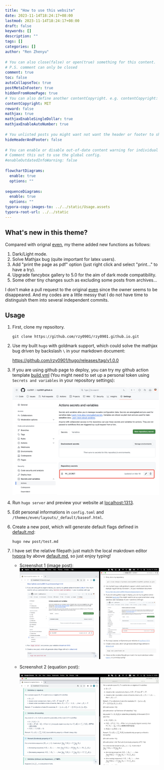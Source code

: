 ```yaml
---
title: "How to use this website"
date: 2023-11-14T18:24:17+08:00
lastmod: 2023-11-14T18:24:17+08:00
draft: false
keywords: []
description: ""
tags: []
categories: []
author: "Ren Zhenyu"

# You can also close(false) or open(true) something for this content.
# P.S. comment can only be closed
comment: true
toc: false
autoCollapseToc: true
postMetaInFooter: true
hiddenFromHomePage: true
# You can also define another contentCopyright. e.g. contentCopyright: "This is another copyright."
contentCopyright: MIT
reward: false
mathjax: true
mathjaxEnableSingleDollar: true
mathjaxEnableAutoNumber: true

# You unlisted posts you might want not want the header or footer to show
hideHeaderAndFooter: false

# You can enable or disable out-of-date content warning for individual post.
# Comment this out to use the global config.
#enableOutdatedInfoWarning: false

flowchartDiagrams:
  enable: true
  options: ""

sequenceDiagrams: 
  enable: true
  options: ""
typora-copy-images-to: ../../static/Usage.assets
typora-root-url: ../../static
---
```


<!--more-->

## What's new in this theme?

Compared with orignal [even](https://github.com/olOwOlo/hugo-theme-even), my theme added new functions as follows:

1. Dark/Light mode.
2. Solve Mathjax bug (quite important for latex users).
3. Add "print the page as pdf" option (just right click and select "print..." to have a try).
4. Upgrade fancybox gallery to 5.0 for the aim of dark mode compatibility.
5. Some other tiny changes such as excluding some posts from archives...

I don't make a pull request to the original [even](https://github.com/olOwOlo/hugo-theme-even) since the owner seems to be disappeared. And my codes are a little messy that I do not have time to distinguish them into several independent commits.

## Usage

1. First, clone my repsoitory.

   ```
   git clone https://github.com/rzy0901/rzy0901.github.io.git
   ```

2. Use my built `hugo` with goldmark support, which could solve the mathjax bug driven by backslash `\` in your markdown document:

   https://github.com/rzy0901/hugo/releases/tag/v1.0.0

3. If you are using github page to deploy, you can try my github action template [build.yml](https://raw.githubusercontent.com/rzy0901/rzy0901.github.io/main/.github/workflows/build.yml) (You might need to set up a personal token using `Secrets and variables` in your repository settings):

   ![image-20231114183632201](/Usage.assets/image-20231114183632201.png)

4. Run `hugo server` and preview your website at <localhost:1313>.

5. Edit personal informations in `config.toml` and `/themes/even/layouts/_default/baseof.html`.

6. Create a new post, which will generate default flags defined in [default.md](https://raw.githubusercontent.com/rzy0901/rzy0901.github.io/main/themes/even/archetypes/default.md):

   ```
   hugo new post/test.md
   ```

7. I have set the relative filepath just match the local makrdown editor [typora](https://typora.io/) by above [default.md](https://raw.githubusercontent.com/rzy0901/rzy0901.github.io/main/themes/even/archetypes/default.md), so just enjoy typing!

   + Screenshot 1 (image post):
    ![image-20231114185640859](/Usage.assets/image-20231114185640859.png)

   + Screenshot 2 (equation post):

     ![image-20231114185855970](/Usage.assets/image-20231114185855970.png)
